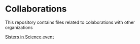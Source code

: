 # Collaborations

This repository contains files related to colaborations with other organizations

<a href="https://github.com/CCSU-CS-Club/collaborations/tree/master/SistersInScience">Sisters in Science event</a>
